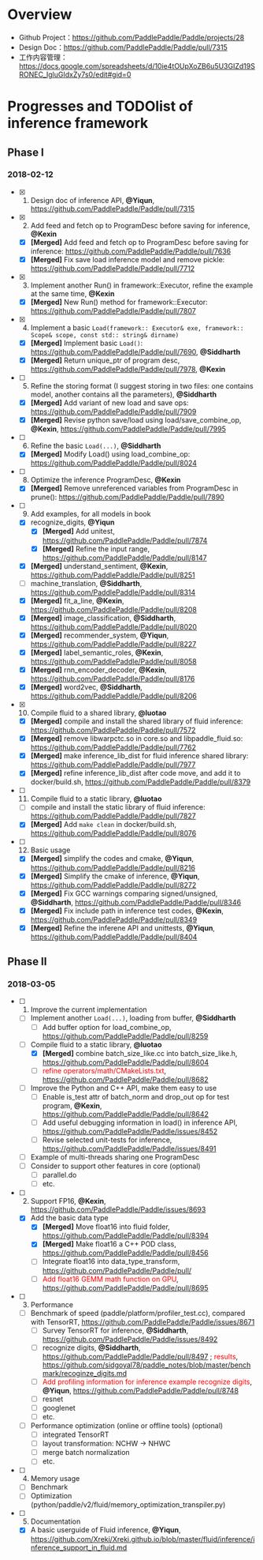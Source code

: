 # Overview
- Github Project：https://github.com/PaddlePaddle/Paddle/projects/28
- Design Doc：https://github.com/PaddlePaddle/Paddle/pull/7315
- 工作内容管理：https://docs.google.com/spreadsheets/d/10ie4tOUpXoZB6u5U3GIZd19SRONEC_IgluGIdxZy7s0/edit#gid=0

# Progresses and TODOlist of inference framework
## Phase I
### 2018-02-12
- [x] 1. Design doc of inference API, **@Yiqun**, https://github.com/PaddlePaddle/Paddle/pull/7315
- [x] 2. Add feed and fetch op to ProgramDesc before saving for inference, **@Kexin**    
  - [x] **[Merged]** Add feed and fetch op to ProgramDesc before saving for inference: https://github.com/PaddlePaddle/Paddle/pull/7636
  - [x] **[Merged]** Fix save load inference model and remove pickle: https://github.com/PaddlePaddle/Paddle/pull/7712
- [x] 3. Implement another Run() in framework::Executor, refine the example at the same time, **@Kexin**
  - [x] **[Merged]** New Run() method for framework::Executor: https://github.com/PaddlePaddle/Paddle/pull/7807
- [x] 4. Implement a basic `Load(framework:: Executor& exe, framework:: Scope& scope, const std:: string& dirname)`
  - [x] **[Merged]** Implement basic `Load()`: https://github.com/PaddlePaddle/Paddle/pull/7690, **@Siddharth**
  - [x] **[Merged]** Return unique_ptr of program desc, https://github.com/PaddlePaddle/Paddle/pull/7978, **@Kexin**
- [ ] 5. Refine the storing format (I suggest storing in two files: one contains model, another contains all the parameters), **@Siddharth**
  - [x] **[Merged]** Add variant of new load and save ops: https://github.com/PaddlePaddle/Paddle/pull/7909
  - [x] **[Merged]** Revise python save/load using load/save_combine_op, **@Kexin**, https://github.com/PaddlePaddle/Paddle/pull/7995
- [ ] 6. Refine the basic `Load(...)`, **@Siddharth**
  - [x] **[Merged]** Modify Load() using load_combine_op: https://github.com/PaddlePaddle/Paddle/pull/8024
- [ ] 8. Optimize the inference ProgramDesc, **@Kexin**
  - [x] **[Merged]** Remove unreferenced variables from ProgramDesc in prune(): https://github.com/PaddlePaddle/Paddle/pull/7890
- [ ] 9. Add examples, for all models in book
    - [x] recognize_digits, **@Yiqun**
       - [x] **[Merged]** Add unitest, https://github.com/PaddlePaddle/Paddle/pull/7874 
       - [x] **[Merged]** Refine the input range, https://github.com/PaddlePaddle/Paddle/pull/8147
    - [x] **[Merged]** understand_sentiment, **@Kexin**, https://github.com/PaddlePaddle/Paddle/pull/8251
    - [ ] machine_translation, **@Siddharth**, https://github.com/PaddlePaddle/Paddle/pull/8314
    - [x] **[Merged]** fit_a_line, **@Kexin**, https://github.com/PaddlePaddle/Paddle/pull/8208
    - [x] **[Merged]** image_classification, **@Siddharth**, https://github.com/PaddlePaddle/Paddle/pull/8020
    - [x] **[Merged]** recommender_system, **@Yiqun**, https://github.com/PaddlePaddle/Paddle/pull/8227
    - [x] **[Merged]** label_semantic_roles, **@Kexin**, https://github.com/PaddlePaddle/Paddle/pull/8058
    - [x] **[Merged]** rnn_encoder_decoder, **@Kexin**, https://github.com/PaddlePaddle/Paddle/pull/8176
    - [x] **[Merged]** word2vec, **@Siddharth**, https://github.com/PaddlePaddle/Paddle/pull/8206
- [x] 10. Compile fluid to a shared library, **@luotao**
  - [x] **[Merged]** compile and install the shared library of fluid inference: https://github.com/PaddlePaddle/Paddle/pull/7572
  - [x] **[Merged]** remove libwarpctc.so in core.so and libpaddle_fluid.so: https://github.com/PaddlePaddle/Paddle/pull/7762
  - [x] **[Merged]** make inference_lib_dist for fluid inference shared library: https://github.com/PaddlePaddle/Paddle/pull/7977
  - [x] **[Merged]** refine inference_lib_dist after code move, and add it to docker/build.sh, https://github.com/PaddlePaddle/Paddle/pull/8379
- [ ] 11. Compile fluid to a static library, **@luotao**
  - [ ] compile and install the static library of fluid inference: https://github.com/PaddlePaddle/Paddle/pull/7827
  - [x] **[Merged]** Add `make clean` in docker/build.sh, https://github.com/PaddlePaddle/Paddle/pull/8076
- [ ] 12. Basic usage
  - [x] **[Merged]** simplify the codes and cmake, **@Yiqun**, https://github.com/PaddlePaddle/Paddle/pull/8216
  - [x] **[Merged]** Simplify the cmake of inference, **@Yiqun**, https://github.com/PaddlePaddle/Paddle/pull/8272
  - [x] **[Merged]** Fix GCC warnings comparing signed/unsigned, **@Siddharth**,  https://github.com/PaddlePaddle/Paddle/pull/8346
  - [x] **[Merged]** Fix include path in inference test codes, **@Kexin**, https://github.com/PaddlePaddle/Paddle/pull/8349
  - [x] **[Merged]** Refine the inferene API and unittests, **@Yiqun**, https://github.com/PaddlePaddle/Paddle/pull/8404

## Phase II
### 2018-03-05
- [ ] 1. Improve the current implementation
  - [ ] Implement another `Load(...)`, loading from buffer, **@Siddharth**
    - [ ] Add buffer option for load_combine_op, https://github.com/PaddlePaddle/Paddle/pull/8259
  - [ ] Compile fluid to a static library, **@luotao**
    - [x] **[Merged]** combine batch_size_like.cc into batch_size_like.h, https://github.com/PaddlePaddle/Paddle/pull/8604
    - [ ] <font color=red>refine operators/math/CMakeLists.txt</font>, https://github.com/PaddlePaddle/Paddle/pull/8682
  - [ ] Improve the Python and C++ API, make them easy to use
    - [ ] Enable is_test attr of batch_norm and drop_out op for test program, **@Kexin**,  https://github.com/PaddlePaddle/Paddle/pull/8642
    - [ ] Add useful debugging information in load() in inference API, https://github.com/PaddlePaddle/Paddle/issues/8452
    - [ ] Revise selected unit-tests for inference, https://github.com/PaddlePaddle/Paddle/issues/8491
  - [ ] Example of multi-threads sharing one ProgramDesc
  - [ ] Consider to support other features in core (optional)
    - [ ] parallel.do
    - [ ] etc.
- [ ] 2. Support FP16, **@Kexin**, https://github.com/PaddlePaddle/Paddle/issues/8693
  - [x] Add the basic data type
    - [x] **[Merged]** Move float16 into fluid folder, https://github.com/PaddlePaddle/Paddle/pull/8394
    - [x] **[Merged]** Make float16 a C++ POD class, https://github.com/PaddlePaddle/Paddle/pull/8456
    - [ ] Integrate float16 into data_type_transform, https://github.com/PaddlePaddle/Paddle/pull/
    - [ ] <font color=red>Add float16 GEMM math function on GPU</font>, https://github.com/PaddlePaddle/Paddle/pull/8695
- [ ] 3. Performance
  - [ ] Benchmark of speed (paddle/platform/profiler_test.cc), compared with TensorRT, https://github.com/PaddlePaddle/Paddle/issues/8671
    - [ ] Survey TensorRT for inference, **@Siddharth**, https://github.com/PaddlePaddle/Paddle/issues/8492
    - [ ] recognize digits, **@Siddharth**, https://github.com/PaddlePaddle/Paddle/pull/8497 ; <font color=red>results</font>,  https://github.com/sidgoyal78/paddle_notes/blob/master/benchmark/recoginze_digits.md
    - [ ] <font color=red>Add profiling information for inference example recognize digits</font>, **@Yiqun**,  https://github.com/PaddlePaddle/Paddle/pull/8748
    - [ ] resnet
    - [ ] googlenet
    - [ ] etc.
  - [ ] Performance optimization (online or offline tools) (optional)
    - [ ] integrated TensorRT
    - [ ] layout transformation: NCHW -> NHWC
    - [ ] merge batch normalization
    - [ ] etc.
- [ ] 4. Memory usage
  - [ ] Benchmark
  - [ ] Optimization (python/paddle/v2/fluid/memory_optimization_transpiler.py)
- [ ] 5. Documentation
  - [x] A basic userguide of Fluid inference, **@Yiqun**, https://github.com/Xreki/Xreki.github.io/blob/master/fluid/inference/inference_support_in_fluid.md